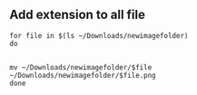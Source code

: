 ## Add extension to all file 
```
for file in $(ls ~/Downloads/newimagefolder) 
do 


mv ~/Downloads/newimagefolder/$file ~/Downloads/newimagefolder/$file.png 
done 
```

